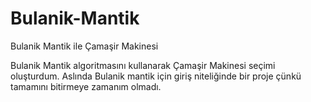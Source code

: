 # Bulanik-Mantik
Bulanik Mantik ile Çamaşir Makinesi

Bulanik Mantik algoritmasını kullanarak Çamaşir Makinesi seçimi oluşturdum. 
Aslında Bulanik mantik için giriş niteliğinde bir proje çünkü tamamını bitirmeye zamanım olmadı.
